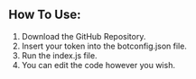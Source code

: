 ## How To Use:
1. Download the GitHub Repository.
2. Insert your token into the botconfig.json file.
3. Run the index.js file.
4. You can edit the code however you wish.
